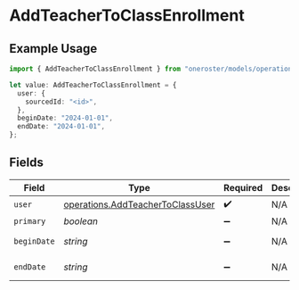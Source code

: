 # AddTeacherToClassEnrollment

## Example Usage

```typescript
import { AddTeacherToClassEnrollment } from "oneroster/models/operations";

let value: AddTeacherToClassEnrollment = {
  user: {
    sourcedId: "<id>",
  },
  beginDate: "2024-01-01",
  endDate: "2024-01-01",
};
```

## Fields

| Field                                                                                | Type                                                                                 | Required                                                                             | Description                                                                          | Example                                                                              |
| ------------------------------------------------------------------------------------ | ------------------------------------------------------------------------------------ | ------------------------------------------------------------------------------------ | ------------------------------------------------------------------------------------ | ------------------------------------------------------------------------------------ |
| `user`                                                                               | [operations.AddTeacherToClassUser](../../models/operations/addteachertoclassuser.md) | :heavy_check_mark:                                                                   | N/A                                                                                  |                                                                                      |
| `primary`                                                                            | *boolean*                                                                            | :heavy_minus_sign:                                                                   | N/A                                                                                  |                                                                                      |
| `beginDate`                                                                          | *string*                                                                             | :heavy_minus_sign:                                                                   | N/A                                                                                  | 2024-01-01                                                                           |
| `endDate`                                                                            | *string*                                                                             | :heavy_minus_sign:                                                                   | N/A                                                                                  | 2024-01-01                                                                           |